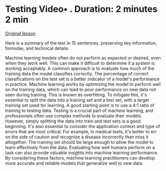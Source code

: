# Testing Video• . Duration: 2 minutes 2 min

[Original lesson](https://www.coursera.org/learn/uol-how-computers-work/lecture/S3e1e/testing)

Here is a summary of the text in 15 sentences, preserving key information, formulae, and technical details:

Machine learning models often do not perform as expected or desired, even when they work well. This can make it difficult to determine if a system is working acceptably. A common approach is to evaluate how much of the training data the model classifies correctly. The percentage of correct classifications on the test set is a better indicator of a model's performance in practice. Machine learning works by optimizing the model to perform well on the training data, which can lead to poor performance on new data not seen during training. This is known as overfitting. To mitigate this, it's essential to split the data into a training set and a test set, with a larger training set used for learning. A good starting point is to use a 4:1 ratio of training to testing data. Testing is a crucial part of machine learning, and professionals often use complex methods to evaluate their models. However, simply splitting the data into train and test sets is a good beginning. It's also essential to consider the application context and type of errors that are most critical. For example, in medical tests, it's better to err on the side of caution and recognize a disease incorrectly than miss it altogether. The training set should be large enough to allow the model to learn effectively from the data. Evaluating how well humans perform on a task can also provide valuable insights into machine learning performance. By considering these factors, machine learning practitioners can develop more accurate and reliable models that generalize well to new data.

